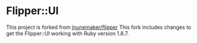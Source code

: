# Flipper::UI

This project is forked from [jnunemaker/flipper](https://github.com/jnunemaker/flipper-ui)
This fork includes changes to get the Flipper::UI working with Ruby version 1.8.7.